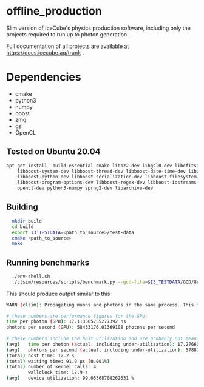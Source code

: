 # offline_production
Slim version of IceCube's physics production software, including only the projects required to run up to photon generation. 

Full documentation of all projects are available at https://docs.icecube.aq/trunk .

# Dependencies
* cmake 
* python3
* numpy
* boost
* zmq
* gsl
* OpenCL 

## Tested on Ubuntu 20.04

```sh
apt-get install  build-essential cmake libbz2-dev libgsl0-dev libcfitsio-dev
    libboost-system-dev libboost-thread-dev libboost-date-time-dev libzmq5-dev
    libboost-python-dev libboost-serialization-dev libboost-filesystem-dev 
    libboost-program-options-dev libboost-regex-dev libboost-iostreams-dev
    opencl-dev python3-numpy sprng2-dev libarchive-dev
```

## Building

```sh
  mkdir build
  cd build
  export I3_TESTDATA=<path_to_source>/test-data
  cmake <path_to_source>
  make
```

## Running benchmarks

```sh
  ./env-shell.sh
  ./clsim/resources/scripts/benchmark.py --gcd-file=$I3_TESTDATA/GCD/GeoCalibDetectorStatus_2016.57531_V0.i3.gz --numevents 100
```
This should produce output similar to this:

```sh
WARN (clsim): Propagating muons and photons in the same process. This may starve your GPU. (I3CLSimMakePhotons.py:315 in I3CLSimMakePhotons)
 
# these numbers are performance figures for the GPU:
time per photon (GPU): 17.113565755277392 ns
photons per second (GPU): 58433176.01369108 photons per second
 
# these numbers include the host utilization and are probably not meaningful for --numevents=1 (the default). You need more events to even out the startup/setup time.
(avg)   time per photon (actual, including under-utilization): 17.276601912161702 ns
(avg)   photons per second (actual, including under-utilization): 57881752.73611296 photons per second
(total) host time: 12.2 s
(total) waiting time: 91.9 µs (0.001%)
(total) number of kernel calls: 4
        wallclock time: 12.9 s
(avg)   device utilization: 99.05368708262631 %
```
